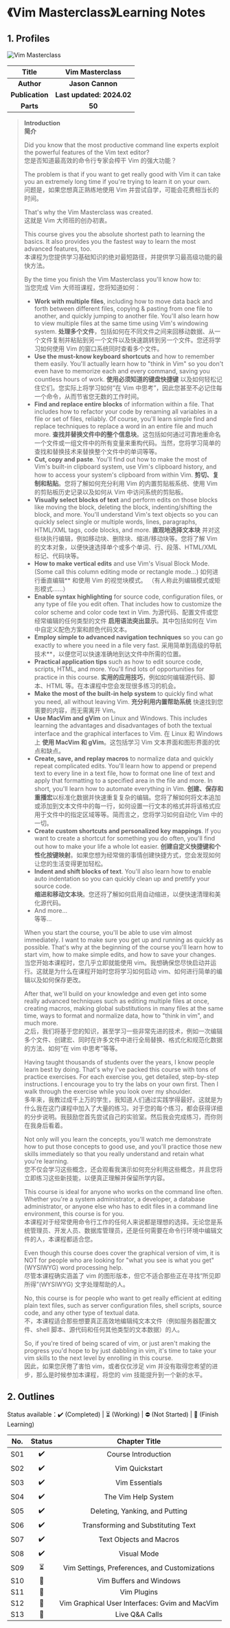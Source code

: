 # 《Vim Masterclass》Learning Notes



## 1. Profiles

![Vim Masterclass](assets/cover.png)

|    **Title**    |    **Vim Masterclass**    |
| :-------------: | :-----------------------: |
|   **Author**    |     **Jason Cannon**      |
| **Publication** | **Last updated: 2024.02** |
|    **Parts**    |          **50**           |

> **Introduction**<br/>
> **简介**
>
> Did you know that the most productive command line experts exploit the powerful features of the Vim text editor?<br/>
> 您是否知道最高效的命令行专家会榨干 Vim 的强大功能？
>
> The problem is that if you want to get really good with Vim it can take you an extremely long time if you're trying to learn it on your own.<br/>
> 问题是，如果您想真正熟练地使用 Vim 并尝试自学，可能会花费相当长的时间。
>
> That's why the Vim Masterclass was created.<br/>
> 这就是 Vim 大师班的创办初衷。
>
> This course gives you the absolute shortest path to learning the basics. It also provides you the fastest way to learn the most advanced features, too.<br/>
> 本课程为您提供学习基础知识的绝对最短路径，并提供学习最高级功能的最快方法。
>
> By the time you finish the Vim Masterclass you'll know how to:<br/>
> 当您完成 Vim 大师班课程，您将知道如何：
>
> - **Work with multiple files**, including how to move data back and forth between different files, copying & pasting from one file to another, and quickly jumping to another file.  You'll also learn how to view multiple files at the same time using Vim's windowing system.
>   **处理多个文件**，包括如何在不同文件之间来回移动数据、从一个文件复制并粘贴到另一个文件以及快速跳转到另一个文件。您还将学习如何使用 Vim 的窗口系统同时查看多个文件。
> - **Use the must-know keyboard shortcuts** and how to remember them easily.  You'll actually learn how to "think in Vim" so you don't even have to memorize each and every command, saving you countless hours of work.
>   **使用必须知道的键盘快捷键** 以及如何轻松记住它们。您实际上将学习如何“在 Vim 中思考”，因此您甚至不必记住每一个命令，从而节省您无数的工作时间。
> - **Find and replace entire blocks** of information within a file.  That includes how to refactor your code by renaming all variables in a file or set of files, reliably.  Of course, you'll learn simple find and replace techniques to replace a word in an entire file and much more.
>   **查找并替换文件中的整个信息块**。这包括如何通过可靠地重命名一个文件或一组文件中的所有变量来重构代码。当然，您将学习简单的查找和替换技术来替换整个文件中的单词等等。
> - **Cut, copy and paste**.  You'll find out how to make the most of Vim's built-in clipboard system, use Vim's clipboard history, and how to access your system's clipboard from within Vim.
>   **剪切、复制和粘贴**。您将了解如何充分利用 Vim 的内置剪贴板系统、使用 Vim 的剪贴板历史记录以及如何从 Vim 中访问系统的剪贴板。
> - **Visually select blocks of text** and perform edits on those blocks like moving the block, deleting the block, indenting/shifting the block, and more.  You'll understand Vim's text objects so you can quickly select single or multiple words, lines, paragraphs, HTML/XML tags, code blocks, and more.
>   **直观地选择文本块** 并对这些块执行编辑，例如移动块、删除块、缩进/移动块等。您将了解 Vim 的文本对象，以便快速选择单个或多个单词、行、段落、HTML/XML 标记、代码块等。
> - **How to make vertical edits** and use Vim's Visual Block Mode.  (Some call this column editing mode or rectangle mode…)
>   如何进行垂直编辑** 和使用 Vim 的视觉块模式。 （有人称此列编辑模式或矩形模式......）
> - **Enable syntax highlighting** for source code, configuration files, or any type of file you edit often.  That includes how to customize the color scheme and color code text in Vim.
>   为源代码、配置文件或您经常编辑的任何类型的文件 **启用语法突出显示**。其中包括如何在 Vim 中自定义配色方案和颜色代码文本。
> - **Employ simple to advanced navigation techniques** so you can go exactly to where you need in a file very fast.
>   采用简单到高级的导航技术**，以便您可以快速准确地到达文件中所需的位置。
> - **Practical application tips** such as how to edit source code, scripts, HTML, and more.  You'll find lots of opportunities for practice in this course.
>   **实用的应用技巧**，例如如何编辑源代码、脚本、HTML 等。在本课程中您会发现很多练习的机会。
> - **Make the most of the built-in help system** to quickly find what you need, all without leaving Vim.
>   **充分利用内置帮助系统** 快速找到您需要的内容，而无需离开 Vim。
> - **Use MacVim and gVim** on Linux and Windows.  This includes learning the advantages and disadvantages of both the textual interface and the graphical interfaces to Vim.
>   在 Linux 和 Windows 上 **使用 MacVim 和 gVim**。这包括学习 Vim 文本界面和图形界面的优点和缺点。
> - **Create, save, and replay macros** to normalize data and quickly repeat complicated edits.  You'll learn how to append or prepend text to every line in a text file, how to format one line of text and apply that formatting to a specified area in the file and more.  In short, you'll learn how to automate everything in Vim.
>   **创建、保存和重播宏**以标准化数据并快速重复复杂的编辑。您将了解如何将文本追加或添加到文本文件中的每一行，如何设置一行文本的格式并将该格式应用于文件中的指定区域等等。简而言之，您将学习如何自动化 Vim 中的一切。
> - **Create custom shortcuts and personalized key mappings**.  If you want to create a shortcut for something you do often, you'll find out how to make your life a whole lot easier.
>   **创建自定义快捷键和个性化按键映射**。如果您想为经常做的事情创建快捷方式，您会发现如何让您的生活变得更加轻松。
> - **Indent and shift blocks of text**.  You'll also learn how to enable auto indentation so you can quickly clean up and prettify your source code.<br/>
>   **缩进和移动文本块**。您还将了解如何启用自动缩进，以便快速清理和美化源代码。
> - And more... <br/>
>   等等...
>
> When you start the course, you'll be able to use vim almost immediately.  I want to make sure you get up and running as quickly as possible.  That's why at the beginning of the course you'll learn how to start vim, how to make simple edits, and how to save your changes.<br/>
> 当您开始本课程时，您几乎立即就能使用 vim。我想确保您尽快启动并运行。这就是为什么在课程开始时您将学习如何启动 vim、如何进行简单的编辑以及如何保存更改。
>
> After that, we'll build on your knowledge and even get into some really advanced techniques such as editing multiple files at once, creating macros, making global substitutions in many files at the same time, ways to format and normalize data, how to "think in vim", and much more.<br/>
> 之后，我们将基于您的知识，甚至学习一些非常先进的技术，例如一次编辑多个文件、创建宏、同时在许多文件中进行全局替换、格式化和规范化数据的方法、如何“在 vim 中思考”等等。
>
> Having taught thousands of students over the years, I know people learn best by doing. That's why I've packed this course with tons of practice exercises.  For each exercise you, get detailed, step-by-step instructions.  I encourage you to try the labs on your own first.  Then I walk through the exercise while you look over my shoulder.<br/>
> 多年来，我教过成千上万的学生，我知道人们通过实践学得最好。这就是为什么我在这门课程中加入了大量的练习。对于您的每个练习，都会获得详细的分步说明。我鼓励您首先尝试自己的实验室。然后我会完成练习，而你则在我身后看着。
>
> Not only will you learn the concepts, you'll watch me demonstrate how to put those concepts to good use, and you'll practice those new skills immediately so that you really understand and retain what you're learning.<br/>
> 您不仅会学习这些概念，还会观看我演示如何充分利用这些概念，并且您将立即练习这些新技能，以便真正理解并保留所学内容。
>
> This course is ideal for anyone who works on the command line often.  Whether you're a system administrator, a developer, a database administrator, or anyone else who has to edit files in a command line environment, this course is for you.<br/>
> 本课程对于经常使用命令行工作的任何人来说都是理想的选择。无论您是系统管理员、开发人员、数据库管理员，还是任何需要在命令行环境中编辑文件的人，本课程都适合您。
>
> Even though this course does cover the graphical version of vim, it is NOT for people who are looking for "what you see is what you get" (WYSIWYG) word processing help.<br/>
> 尽管本课程确实涵盖了 vim 的图形版本，但它不适合那些正在寻找“所见即所得”(WYSIWYG) 文字处理帮助的人。
>
> No, this course is for people who want to get really efficient at editing plain text files, such as server configuration files, shell scripts, source code, and any other type of textual data.<br/>
> 不，本课程适合那些想要真正高效地编辑纯文本文件（例如服务器配置文件、shell 脚本、源代码和任何其他类型的文本数据）的人。
>
> So, if you're tired of being scared of vim, or just aren't making the progress you'd hope to by just dabbling in vim, it's time to take your vim skills to the next level by enrolling in this course.<br/>
> 因此，如果您厌倦了害怕 vim，或者仅仅涉足 vim 并没有取得您希望的进步，那么是时候参加本课程，将您的 vim 技能提升到一个新的水平。



## 2. Outlines

Status available：:heavy_check_mark: (Completed) | :hourglass_flowing_sand: (Working) | :no_entry: (Not Started) | :orange_book: (Finish Learning)

| No.  |          Status          |                 Chapter Title                  |
| :--: | :----------------------: | :--------------------------------------------: |
| S01  |    :heavy_check_mark:    |              Course Introduction               |
| S02  |    :heavy_check_mark:    |                 Vim Quickstart                 |
| S03  |    :heavy_check_mark:    |                 Vim Essentials                 |
| S04  |    :heavy_check_mark:    |              The Vim Help System               |
| S05  |    :heavy_check_mark:    |         Deleting, Yanking, and Putting         |
| S06  |    :heavy_check_mark:    |       Transforming and Substituting Text       |
| S07  |    :heavy_check_mark:    |            Text Objects and Macros             |
| S08  |    :heavy_check_mark:    |                  Visual Mode                   |
| S09  | :hourglass_flowing_sand: | Vim Settings, Preferences, and Customizations  |
| S10  |      :orange_book:       |            Vim Buffers and Windows             |
| S11  |      :orange_book:       |                  Vim Plugins                   |
| S12  |      :orange_book:       | Vim Graphical User Interfaces: Gvim and MacVim |
| S13  |      :orange_book:       |                 Live Q&A Calls                 |

